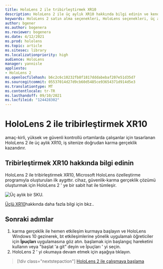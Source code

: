 ```yaml
---
title: HoloLens 2 ile tribirleştirmek XR10
description: HoloLens 2 ile üç aylık XR10 hakkında bilgi edinin ve kendinizinkini aldıktan sonra ne yapmanız gerektiğini öğrenin.
keywords: HoloLens 2 satın alma seçenekleri, HoloLens seçenekleri, üç aylık XR10
author: bgener
ms.author: bogenera
ms.reviewer: bogenera
ms.date: 4/12/2021
ms.prod: hololens
ms.topic: article
ms.sitesec: library
ms.localizationpriority: high
audience: HoloLens
manager: yannisle
appliesto:
- HoloLens 2
ms.openlocfilehash: b6c2c6c10232fb8f1817dddabebaf207e51d35d7
ms.sourcegitcommit: 05537014d27d9cb60d5485ce93654371d914d5e3
ms.translationtype: MT
ms.contentlocale: tr-TR
ms.lasthandoff: 09/10/2021
ms.locfileid: "124428302"
---
```

# <a name="trimble-xr10-with-hololens-2"></a>HoloLens 2 ile tribirleştirmek XR10

amaç-kirli, yüksek ve güvenli kontrollü ortamlarda çalışanlar için tasarlanan HoloLens 2 ile üç aylık XR10, iş sitenize doğrudan karma gerçeklik kazandırır.

## <a name="learn-about-trimble-xr10"></a>Tribirleştirmek XR10 hakkında bilgi edinin

HoloLens 2 ile tribirleştirmek XR10, Microsoft HoloLens özelleştirme programıyla oluşturulan ilk aygıttır. cihaz, güvenlik-karma gerçeklik çözümü oluşturmak için HoloLens 2 ' ye bir sabit hat ile tümleşir.

![Üç aylık bir SKU.](./images/trimble-ed.png)

[Üçlü XR10](https://fieldtech.trimble.com/en/product/trimble-xr10-with-hololens-2)hakkında daha fazla bilgi için bkz..

## <a name="next-steps"></a>Sonraki adımlar

1. karma gerçeklik ile hemen etkileşim kurmaya başlayın ve HoloLens Windows 10 gezinerek, bt etkileşimlerine yönelik uygulamalı öğreticiler için **İpuçları** uygulamasına göz atın. başlamak için başlangıç hareketini kullanın veya "başlat 'a git" deyin ve İpuçları ' yi seçin.
1. HoloLens 2 ' yi okumaya devam etmek için aşağıya tıklayın.

> [!div class="nextstepaction"]
> [HoloLens 2 ile çalışmaya başlama](hololens2-basic-usage.md)